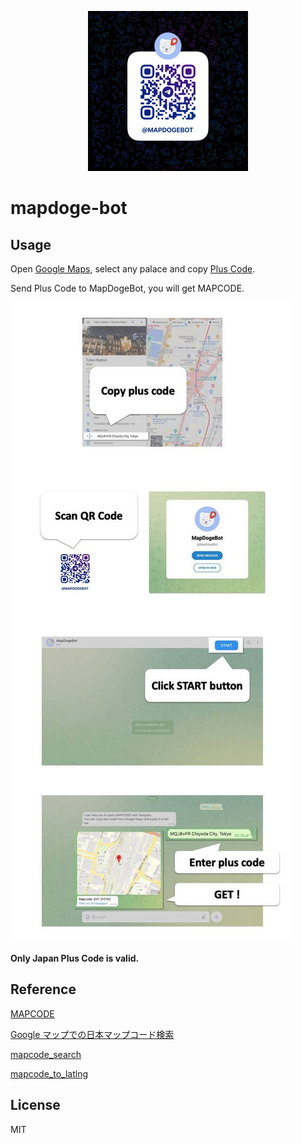 <p align="center">
  <a href="https://t.me/MapDogeBot" target="_blank" rel="noopener noreferrer">
    <img width="256" src="./assets/mapdogebot.jpeg" alt="Map Doge logo">
  </a>
</p>

# mapdoge-bot

## Usage

Open [Google Maps](https://www.google.com/maps), select any palace and copy [Plus Code](https://maps.google.com/pluscodes/).

Send Plus Code to MapDogeBot, you will get MAPCODE.

![usage](./assets/usage.jpeg)

**Only Japan Plus Code is valid.**

## Reference

[MAPCODE](https://www.denso-solution.com/mapcode/)

[Google マップでの日本マップコード検索](https://japanmapcode.com)

[mapcode_search](https://www.drivenippon.com/mapcode/app/dn/mapcode_search.php)

[mapcode_to_latlng](https://www.drivenippon.com/mapcode/app/dn/mapcode_to_latlng.php)

## License

MIT
